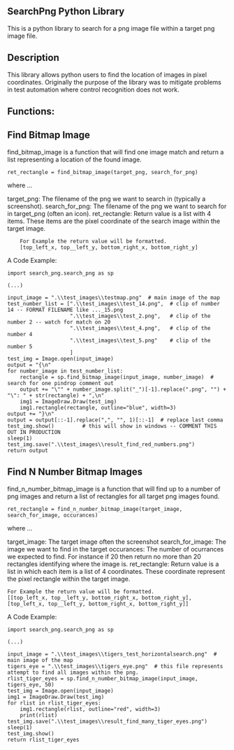 SearchPng Python Library
-----------------------------------------
This is a python library to search for a png image file within a target png image file.

Description
------------
This library allows python users to find the location of images in pixel coordinates.
Originally the purpose of the library was to mitigate problems in test automation where control recognition does not work.


Functions:
---------------
Find Bitmap Image
-----------------------
find_bitmap_image is a function that will find one image match and return a list representing a 
location of the found image.

	ret_rectangle = find_bitmap_image(target_png, search_for_png)

where ... 

target_png: The filename of the png we want to search in (typically a screenshot).
search_for_png: The filename of the png we want to search for in target_png (often an icon).
ret_rectangle: Return value is a list with 4 items.  These items are the pixel coordinate of the search image within the target image.

		For Example the return value will be formatted.
		[top_left_x, top__left_y, bottom_right_x, bottom_right_y]



A Code Example:

    import search_png.search_png as sp

    (...)

    input_image = ".\\test_images\\testmap.png"  # main image of the map
    test_number_list = [".\\test_images\\test_14.png",  # clip of number 14 -- FORMAT FILENAME like ..._15.png
                        ".\\test_images\\test_2.png",   # clip of the number 2 -- watch for match on 20
                        ".\\test_images\\test_4.png",   # clip of the number 4
                        ".\\test_images\\test_5.png"    # clip of the number 5
                        ]
    test_img = Image.open(input_image)
    output = "{\n"
    for number_image in test_number_list:
        rectangle = sp.find_bitmap_image(input_image, number_image)  # search for one pindrop comment out
        output += "\"" + number_image.split("_")[-1].replace(".png", "") + "\": " + str(rectangle) + ",\n"
        img1 = ImageDraw.Draw(test_img)
        img1.rectangle(rectangle, outline="blue", width=3)
    output += "}\n"
    output = output[::-1].replace(",", "", 1)[::-1]  # replace last comma
    test_img.show()         # this will show in windows -- COMMENT THIS OUT IN PRODUCTION
    sleep(1)
    test_img.save(".\\test_images\\result_find_red_numbers.png")
    return output


Find N Number Bitmap Images
-----------------------------------
find_n_number_bitmap_image is a function that will find up to a number of png images and return a list of 
	rectangles for all target png images found.

	ret_rectangle = find_n_number_bitmap_image(target_image, search_for_image, occurances)

where ...

target_image: The target image often the screenshot
search_for_image: The image we want to find in the target
occurances: The number of ocurrances we expected to find. For instance if 20 then 
	return no more than 20 rectangles identifying where the image is.
ret_rectangle: Return value is a list in which each item is a list of 4 coordinates.  These coordinate represent the pixel rectangle within the target image.

	For Example the return value will be formatted.
	[[top_left_x, top__left_y, bottom_right_x, bottom_right_y], [top_left_x, top__left_y, bottom_right_x, bottom_right_y]]


A Code Example:

    import search_png.search_png as sp

    (...)

    input_image = ".\\test_images\\tigers_test_horizontalsearch.png"  # main image of the map
    tigers_eye = ".\\test_images\\tigers_eye.png"  # this file represents attempt to find all images within the png.
    rlist_tiger_eyes = sp.find_n_number_bitmap_image(input_image, tigers_eye, 50)
    test_img = Image.open(input_image)
    img1 = ImageDraw.Draw(test_img)
    for rlist in rlist_tiger_eyes:
        img1.rectangle(rlist, outline="red", width=3)
        print(rlist)
    test_img.save(".\\test_images\\result_find_many_tiger_eyes.png")
    sleep(1)
    test_img.show()
    return rlist_tiger_eyes

